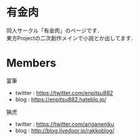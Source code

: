 <!-- プレビュー[ctrl]+[k] -> [v] -->

# 有金肉

同人サークル「有金肉」のページです．  
東方Projectの二次創作メインで小説とか出してます．

# Members

宴筆

* twitter : https://twitter.com/enpitsu882
* blog : https://enpitsu882.hateblo.jp/

猟虎

* twitter : https://twitter.com/ariganeniku
* blog : http://blog.livedoor.jp/rakkoblog/

<!--
# DEMO

本のサンプルを載せる
-->

<!--
# Task

* Works にサンプル追加
* Works の画像をクリックで拡大
* 何かしらデザインの変更
* Profile の充実
-->